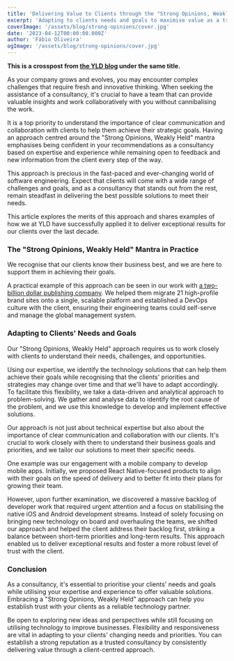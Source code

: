 ```yaml
---
title: 'Delivering Value to Clients through the "Strong Opinions, Weakly Held" Approach'
excerpt: 'Adapting to clients needs and goals to maximise value as a trusted technology partner.'
coverImage: '/assets/blog/strong-opinions/cover.jpg'
date: '2023-04-12T00:00:00.000Z'
author: 'Fábio Oliveira'
ogImage: '/assets/blog/strong-opinions/cover.jpg'
---
```


**This is a crosspost from [the YLD blog][1] under the same title.**

As your company grows and evolves, you may encounter complex challenges that require fresh and innovative thinking. When seeking the assistance of a consultancy, it's crucial to have a team that can provide valuable insights and work collaboratively with you without cannibalising the work. 

It is a top priority to understand the importance of clear communication and collaboration with clients to help them achieve their strategic goals. Having an approach centred around the "Strong Opinions, Weakly Held" mantra emphasises being confident in your recommendations as a consultancy based on expertise and experience while remaining open to feedback and new information from the client every step of the way.

This approach is precious in the fast-paced and ever-changing world of software engineering. Expect that clients will come with a wide range of challenges and goals, and as a consultancy that stands out from the rest, remain steadfast in delivering the best possible solutions to meet their needs.

This article explores the merits of this approach and shares examples of how we at YLD have successfully applied it to deliver exceptional results for our clients over the last decade.

### The "Strong Opinions, Weakly Held" Mantra in Practice 
We recognise that our clients know their business best, and we are here to support them in achieving their goals.

A practical example of this approach can be seen in our work with [a two-billion dollar publishing company][2]. We helped them migrate 21 high-profile brand sites onto a single, scalable platform and established a DevOps culture with the client, ensuring their engineering teams could self-serve and manage the global management system.

### Adapting to Clients' Needs and Goals 
Our "Strong Opinions, Weakly Held" approach requires us to work closely with clients to understand their needs, challenges, and opportunities. 

Using our expertise, we identify the technology solutions that can help them achieve their goals while recognising that the clients' priorities and strategies may change over time and that we'll have to adapt accordingly. 
To facilitate this flexibility, we take a data-driven and analytical approach to problem-solving. We gather and analyse data to identify the root cause of the problem, and we use this knowledge to develop and implement effective solutions. 

Our approach is not just about technical expertise but also about the importance of clear communication and collaboration with our clients. It's crucial to work closely with them to understand their business goals and priorities, and we tailor our solutions to meet their specific needs.

One example was our engagement with a mobile company to develop mobile apps. Initially, we proposed React Native-focused products to align with their goals on the speed of delivery and to better fit into their plans for growing their team. 

However, upon further examination, we discovered a massive backlog of developer work that required urgent attention and a focus on stabilising the native iOS and Android development streams. Instead of solely focusing on bringing new technology on board and overhauling the teams, we shifted our approach and helped the client address their backlog first, striking a balance between short-term priorities and long-term results. This approach enabled us to deliver exceptional results and foster a more robust level of trust with the client.

### Conclusion 
As a consultancy, it's essential to prioritise your clients' needs and goals while utilising your expertise and experience to offer valuable solutions. Embracing a "Strong Opinions, Weakly Held" approach can help you establish trust with your clients as a reliable technology partner. 

Be open to exploring new ideas and perspectives while still focusing on utilising technology to improve businesses. Flexibility and responsiveness are vital in adapting to your clients' changing needs and priorities. You can establish a strong reputation as a trusted consultancy by consistently delivering value through a client-centred approach.

[1]: https://www.yld.io/blog/delivering-value-to-clients-through-the-strong-opinions-weakly-held-approach/
[2]: https://www.yld.io/case-study/how-kubernetes-and-devops-streamlined-publishing-for-a-multibillion-dollar/

